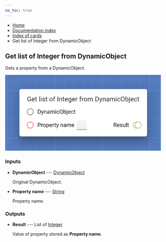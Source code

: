 ```yaml
---
no_toc: true
---
```


<ul class="breadcrumb">
    <li><a href="">Home</a></li>
    <li><a href="documentation">Documentation index</a></li>
    <li><a href="cards/">Index of cards</a></li>
    <li>Get list of Integer from DynamicObject</li>
</ul>

## Get list of Integer from DynamicObject

Gets a property from a DynamicObject.

!["Get list of Integer from DynamicObject" card](assets/img/cards/getListFromDynamicObject(Integer).png)


### Inputs


* **DynamicObject** --- [DynamicObject](types/DynamicObject)

  Original DynamicObject.

* **Property name** --- [String](types/String)

  Property name.





### Outputs


* **Result** --- List of [Integer](types/Integer)

  Value of property stored as **Property name**.




